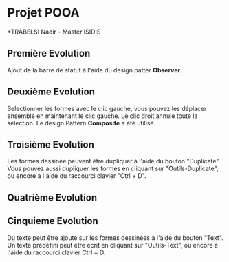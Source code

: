 # Projet POOA

*TRABELSI Nadir - Master ISIDIS

## Première Evolution
Ajout de la barre de statut à l'aide du design patter **Observer**.

## Deuxième Evolution
Selectionner les formes avec le clic gauche, vous pouvez les déplacer ensemble en maintenant le
clic gauche. Le clic droit annule toute la sélection. Le design Pattern **Composite** a été
utilisé.

## Troisième Evolution
Les formes dessinée peuvent être dupliquer à l'aide du bouton "Duplicate". Vous pouvez aussi
dupliquer les formes en cliquant sur "Outils-Duplicate", ou encore à l'aide du raccourci
clavier "Ctrl + D".

## Quatrième Evolution

## Cinquieme Evolution
Du texte peut être ajouté sur les formes dessinées à l'aide du bouton "Text". Un texte prédéfini 
peut être écrit en cliquant sur "Outils-Text", ou encore à l'aide du raccourci clavier Ctrl + D.
